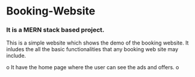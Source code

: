 # Booking-Website

### It is a MERN stack based project. 

This is a simple website which shows the demo of the booking website. It inludes the all the basic functionalities that any booking web site may include. 

o It have the home page where the user can see the ads and offers. 
o 
